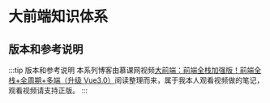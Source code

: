 # 大前端知识体系

## 版本和参考说明

:::tip 版本和参考说明
本系列博客由慕课网视频[大前端：前端全栈加强版！前端全栈+全周期+多端（升级 Vue3.0）](https://class.imooc.com/sc/70/learn)阅读整理而来，属于我本人观看视频做的笔记，观看视频请支持正版。
:::
